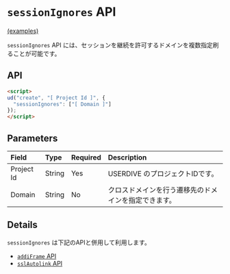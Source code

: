 # `sessionIgnores` API

[(examples)](http://uncovertruth.github.io/examples/gtm/iframe/)

`sessionIgnores` API には、セッションを継続を許可するドメインを複数指定刷ることが可能です。

## API

```html
<script>
ud("create", "[ Project Id ]", {
  "sessionIgnores": ["[ Domain ]"]
});
</script>
```

## Parameters

| Field      | Type   | Required | Description                                          |
|:-----------|:-------|:---------|:-----------------------------------------------------|
| Project Id | String | Yes      | USERDIVE のプロジェクトIDです。                      |
| Domain     | String | No       | クロスドメインを行う遷移先のドメインを指定できます。 |

## Details

`sessionIgnores` は下記のAPIと併用して利用します。

- [`addiFrame` API](./addiframe.html)
- [`sslAutolink` API](./sslautolink.html)
